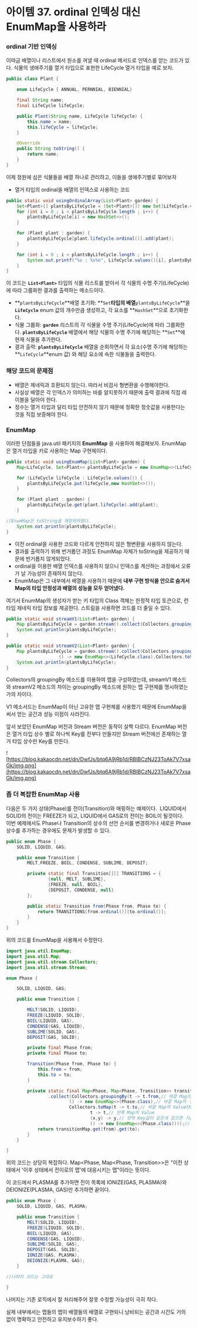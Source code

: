 # 아이템 37. ordinal 인덱싱 대신 EnumMap을 사용하라

### ordinal 기반 인덱싱

이따금 배열이나 리스트에서 원소를 꺼낼 때 ordinal 메서드로 인덱스를 얻는 코드가 있다.
식물의 생애주기를 열거 타입으로 표현한 LifeCycle 열거 타입을 예로 보자.

```java
public class Plant {

    enum LifeCycle { ANNUAL, PERNNIAL, BIENNIAL}

    final String name;
    final LifeCycle lifeCycle;

    public Plant(String name, LifeCycle lifeCycle) {
        this.name = name;
        this.lifeCycle = lifeCycle;
    }

    @Override
    public String toString() {
        return name;
    }
}
```

이제 정원에 심은 식물들을 배열 하나로 관리하고, 이들을 생애주기별로 묶어보자

- 열거 타입의 ordinal을 배열의 인덱스로 사용하는 코드

```java
public static void usingOrdinalArray(List<Plant> garden) {
    Set<Plant>[] plantsByLifeCycle = (Set<Plant>[]) new Set[LifeCycle.values().length];
    for (int i = 0 ; i < plantsByLifeCycle.length ; i++) {
        plantsByLifeCycle[i] = new HashSet<>();
    }

    for (Plant plant : garden) {
        plantsByLifeCycle[plant.lifeCycle.ordinal()].add(plant);
    }

    for (int i = 0 ; i < plantsByLifeCycle.length ; i++) {
        System.out.printf("%s : %s%n", LifeCycle.values()[i], plantsByLifeCycle[i]);
    }
}
```

이 코드는 **`List<Plant>`** 타입의 식물 리스트를 받아서 각 식물의 수명 주기(LifeCycle)에 따라 그룹화한 결과를 출력하는 메소드이다.

- **`plantsByLifeCycle`**배열 초기화: **`Set`**타입의 배열**`plantsByLifeCycle`**을 **`LifeCycle`**
  enum 값의 개수만큼 생성하고, 각 요소를 **`HashSet`**으로 초기화한다.
- 식물 그룹화: **`garden`**
  리스트의 각 식물을 수명 주기(LifeCycle)에 따라 그룹화한다. **`plantsByLifeCycle`** 배열에서 해당 식물의 수명 주기에 해당하는 **`Set`**에 현재 식물을 추가한다.
- 결과 출력: **`plantsByLifeCycle`** 배열을 순회하면서 각 요소(수명 주기에 해당하는 **`LifeCycle`**enum 값) 와 해당 요소에 속한 식물들을 출력한다.

### 해당 코드의 문제점

- 배열은 제네릭과 호환되지 않는다. 따라서 비검사 형변환을 수행해야한다.
- 사실상 배열은 각 인덱스가 의미하는 바를 알지못하기 때문에 출력 결과에 직접 레이블을 달아야 한다.
- 정수는 열거 타입과 달리 타입 안전하지 않기 때문에 정확한 정숫값을 사용한다는 것을 직접 보증해야 한다.

### EnumMap

이러한 단점들을 java.util 패키지의 **EnumMap** 을 사용하여 해결해보자.
EnumMap은 열거 타입을 키로 사용하는 Map 구현체이다.

```java
public static void usingEnumMap(List<Plant> garden) {
    Map<LifeCycle, Set<Plant>> plantsByLifeCycle = new EnumMap<>(LifeCycle.class);

    for (LifeCycle lifeCycle : LifeCycle.values()) {
        plantsByLifeCycle.put(lifeCycle,new HashSet<>());
    }

    for (Plant plant : garden) {
        plantsByLifeCycle.get(plant.lifeCycle).add(plant);
    }

//EnumMap은 toString을 재정의하였다.
    System.out.println(plantsByLifeCycle);
}
```

- 이전 ordinal을 사용한 코드와 다르게 안전하지 않은 형변환을 사용하지 않는다.
- 결과를 출력하기 위해 번거롭던 과정도 EnumMap 자체가 toString을 제공하기 때문에 번거롭지 않게되었다.
- ordinal을 이용한 배열 인덱스를 사용하지 않으니 인덱스를 계산하는 과정에서 오류가 날 가능성이 존재하지 않는다.
- EnumMap은 그 내부에서 배열을 사용하기 때문에 **내부 구현 방식을 안으로 숨겨서 Map의 타입 안정성과 배열의 성능을 모두 얻어냈다.**

여기서 EnumMap의 생성자가 받는 키 타입의 Class 객체는 한정적 타입 토큰으로, 런타임 제네릭 타입 정보를 제공한다. 스트림을 사용하면 코드를 더 줄일 수 있다.

```java
public static void streamV1(List<Plant> garden) {
    Map plantsByLifeCycle = garden.stream().collect(Collectors.groupingBy(plant -> plant.lifeCycle));
    System.out.println(plantsByLifeCycle);
}

public static void streamV2(List<Plant> garden) {
    Map plantsByLifeCycle = garden.stream().collect(Collectors.groupingBy(plant -> plant.lifeCycle,
                    () -> new EnumMap<>(LifeCycle.class),Collectors.toSet()));
    System.out.println(plantsByLifeCycle);
}

```

Collectors의 groupingBy 메소드를 이용하여 맵을 구성하였는데,
streamV1 메소드 와 streamV2 메소드의 차이는 groupingBy 메소드에 원하는 맵 구현체를 명시하였는가의 차이다.

V1 메소서드는 EnumMap이 아닌 고유한 맵 구현체를 사용했기 때문에 EnumMap을 써서 얻는 공간과 성능 이점이 사라진다.

앞서 보았던 EnumMap 버전과 Stream 버전은 동작이 살짝 다르다.
EnumMap 버전은 열거 타입 상수 별로 하나씩 Key를 전부다 만들지만 Stream 버전에선 존재하는 열거 타입 상수만 Key를 만든다.

![https://blog.kakaocdn.net/dn/DwfJs/btq6A9jRb1d/RBIBCzNJ23ToAk7V7xsaGk/img.png](https://blog.kakaocdn.net/dn/DwfJs/btq6A9jRb1d/RBIBCzNJ23ToAk7V7xsaGk/img.png)

### 좀 더 복잡한 EnumMap 사용

다음은 두 가지 상태(Phase)를 전이(Transition)와 매핑하는 예제이다. 
LIQUID에서 SOLID의 전이는 FREEZE가 되고, LIQUID에서 GAS로의 전이는 BOIL이 될것이다. 
이번 예제에서도 Phase나 Transition의 상수의 선언 순서를 변경하거나 새로운 Phase 상수를 추가하는 경우에도 문제가 발생할 수 있다.

```java
public enum Phase {
    SOLID, LIQUID, GAS;

    public enum Transition {
        MELT,FREEZE, BOIL, CONDENSE, SUBLIME, DEPOSIT;

        private static final Transition[][] TRANSITIONS = {
                {null, MELT, SUBLIME},
                {FREEZE, null, BOIL},
                {DEPOSIT, CONDENSE, null}
        };

        public static Transition from(Phase from, Phase to) {
            return TRANSITIONS[from.ordinal()][to.ordinal()];
        }
    }
}
```

위의 코드를 EnumMap을 사용해서 수정한다.

```java
import java.util.EnumMap;
import java.util.Map;
import java.util.stream.Collectors;
import java.util.stream.Stream;

enum Phase {

    SOLID, LIQUID, GAS;

    public enum Transition {

        MELT(SOLID, LIQUID),
        FREEZE(LIQUID, SOLID),
        BOIL(LIQUID, GAS),
        CONDENSE(GAS, LIQUID),
        SUBLIME(SOLID, GAS),
        DEPOSIT(GAS, SOLID);

        private final Phase from;
        private final Phase to;

        Transition(Phase from, Phase to) {
            this.from = from;
            this.to = to;
        }

        private static final Map<Phase, Map<Phase, Transition>> transitionMap = Stream.of(values())
                .collect(Collectors.groupingBy(t -> t.from,// 바깥 Map의 Key
                        () -> new EnumMap<>(Phase.class),// 바깥 Map의 구현체
                        Collectors.toMap(t -> t.to,// 바깥 Map의 Value(Map으로), 안쪽 Map의 Key
                                t -> t,// 안쪽 Map의 Value
                                (x,y) -> y,// 만약 Key값이 같은게 있으면 기존것을 사용할지 새로운 것을 사용할지
                                () -> new EnumMap<>(Phase.class))));// 안쪽 Map의 구현체;public static Transition from(Phase from, Phase to) {
            return transitionMap.get(from).get(to);
        }
    }

}

```

위의 코드는 상당히 복잡하다. Map<Phase, Map<Phase, Transition>>은 "이전 상태에서 '이후 상태에서 전이로의 맵'에 대응시키는 맵"이라는 뜻이다.

이 코드에서 PLASMA를 추가하면 전이 목록에 IONIZE(GAS, PLASMA)와 DEIONIZE(PLASMA, GAS)만 추가하면 끝이다.

```java
public enum Phase {
    SOLID, LIQUID, GAS, PLASMA;

    public enum Transition {
        MELT(SOLID, LIQUID),
        FREEZE(LIQUID, SOLID),
        BOIL(LIQUID, GAS),
        CONDENSE(GAS, LIQUID),
        SUBLIME(SOLID, GAS),
        DEPOSIT(GAS, SOLID),
        IONIZE(GAS, PLASMA),
        DEIONIZE(PLASMA, GAS);
    }

//나머지 코드는 그대로

}
```

나머지는 기존 로직에서 잘 처리해주어 잘못 수정할 가능성이 극히 작다.

실제 내부에서는 맵들의 맵이 배열들의 배열로 구현되니 낭비되는 공간과 시간도 거의 없이 명확하고 안전하고 유지보수하기 좋다.